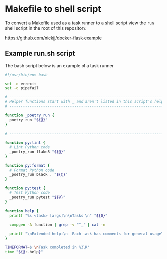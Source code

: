 # Makefile to shell script

To convert a Makefile used as a task runner to a shell script view the `run` shell script in the root of this repository.

https://github.com/nickjj/docker-flask-example

## Example run.sh script

The bash script below is an example of a task runner

```bash
#!/usr/bin/env bash

set -o errexit
set -o pipefail

# -----------------------------------------------------------------------------
# Helper functions start with _ and aren't listed in this script's help menu.
# -----------------------------------------------------------------------------

function _poetry_run {
  poetry run "${@}"
}

# -----------------------------------------------------------------------------

function py:lint {
  # Lint Python code
  _poetry_run flake8 "${@}"
}

function py:format {
  # Format Python code
  _poetry_run black . "${@}"
}

function py:test {
  # Test Python code
  _poetry_run pytest "${@}"
}

function help {
  printf "%s <task> [args]\n\nTasks:\n" "${0}"

  compgen -A function | grep -v "^_" | cat -n

  printf "\nExtended help:\n  Each task has comments for general usage\n"
}

TIMEFORMAT=$'\nTask completed in %3lR'
time "${@:-help}"
```

